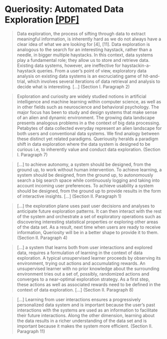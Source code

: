 # Queriosity: Automated Data Exploration [[PDF]](http://daslab.seas.harvard.edu/projects/queriosity/assets/doc/queriosity_vision_paper.pdf)

> Data exploration, the process
of sifting through data to extract meaningful information, is
inherently hard as we do not always have a clear idea of what
we are looking for [4], [11]. Data exploration is analogous to
the search for an interesting haystack, rather than a needle, in
bigger multiple haystacks. In this context, data systems play
a fundamental role; they allow us to store and retrieve data.
Existing data systems, however, are ineffective for haystackin-a-haystack
queries. From a user’s point of view, exploratory
data analysis on existing data systems is an excruciating
game of hit-and-trial, which involves several iterations of data
retrieval and analysis to decide what is interesting. [...] (Section I. Paragraph 2)

> Exploration and curiosity are widely
studied notions in artificial intelligence and machine learning
within computer science, as well as in other fields such as
neuroscience and behavioral psychology. The major focus has
been to study and design systems that make sense of an
alien and dynamic environment. The growing data landscape
presents analogous problems in a the context of big data
processing. Petabytes of data collected everyday represent an
alien landscape for both users and conventional data systems.
We find analogy between these distinct yet related paradigms.
Queriousity heralds a paradigm shift in data exploration where
the data system is designed to be curious i.e, to inherently
value and conduct data exploration. (Section I. Paragraph 7)

> [...] to achieve autonomy, a system should
be designed, from the ground up, to work without human
intervention. To achieve learning, a system should be designed,
from the ground up, to autonomously search a big search space
while continuously logging and taking into account incoming
user preferences. To achieve usability a system should be
designed, from the ground up to provide results in the form
of interactive insights. [...] (Section II. Paragraph 1)

> [...] the exploration plane uses past user decisions
and analyses to anticipate future exploration patterns. It can
then interact with the rest of the system and orchestrate a
set of exploratory operations such as discovering interesting
statistical properties or exploring other areas of the data set. As
a result, next time when users are ready to receive information,
Queriosity will be in a better shape to provide it to them. (Section II. Paragraph 4)

> [...] a system that
learns both from user interactions and explored data, requires
a formulation of learning in the context of data exploration.
A typical unsupervised learner proceeds by observing its
environment, trying out actions and accumulating rewards. An
unsupervised learner with no prior knowledge about the surrounding
environment tries out a set of, possibly, randomized
actions and converges to a near-optimal exploration strategy.
As a first step, these actions as well as associated rewards
need to be defined in the context of data exploration. [...] (Section II. Paragraph 8)

> [...] Learning from user interactions ensures a progressively personalized
data system and is important because the user’s past
interactions with the systems are used as an information to
facilitate their future interactions. Along the other dimension,
learning about the data results in a richer understanding of the
data set and is important because it makes the system more
efficient. (Section II. Paragraph 11)
